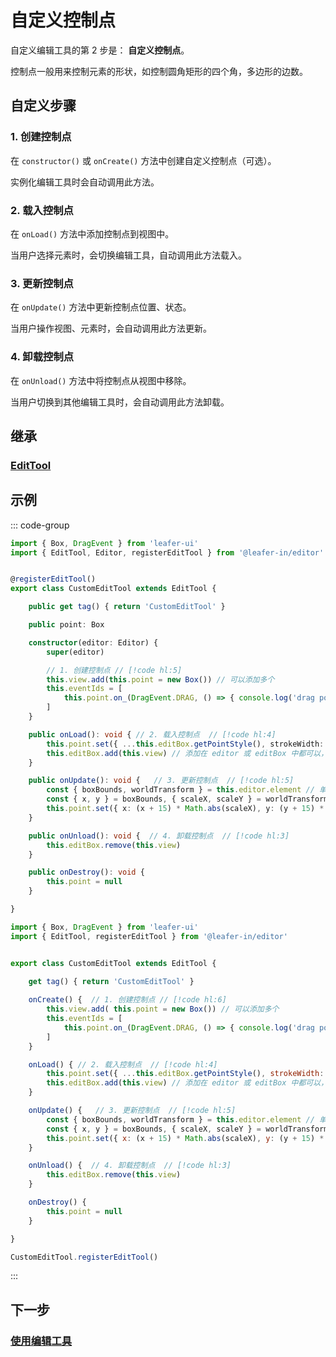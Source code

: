 # 自定义控制点

自定义编辑工具的第 2 步是： **自定义控制点**。

控制点一般用来控制元素的形状，如控制圆角矩形的四个角，多边形的边数。

## 自定义步骤

### 1. 创建控制点

在 `constructor()` 或 `onCreate()` 方法中创建自定义控制点（可选）。

实例化编辑工具时会自动调用此方法。

### 2. 载入控制点

在 `onLoad()` 方法中添加控制点到视图中。

当用户选择元素时，会切换编辑工具，自动调用此方法载入。

### 3. 更新控制点

在 `onUpdate()` 方法中更新控制点位置、状态。

当用户操作视图、元素时，会自动调用此方法更新。

### 4. 卸载控制点

在 `onUnload()` 方法中将控制点从视图中移除。

当用户切换到其他编辑工具时，会自动调用此方法卸载。

## 继承

### [EditTool](../EditTool.md)

## 示例

::: code-group

```ts
import { Box, DragEvent } from 'leafer-ui'
import { EditTool, Editor, registerEditTool } from '@leafer-in/editor'


@registerEditTool()
export class CustomEditTool extends EditTool {

    public get tag() { return 'CustomEditTool' }

    public point: Box

    constructor(editor: Editor) {
        super(editor)

        // 1. 创建控制点 // [!code hl:5]
        this.view.add(this.point = new Box()) // 可以添加多个
        this.eventIds = [
            this.point.on_(DragEvent.DRAG, () => { console.log('drag point') })
        ]
    }

    public onLoad(): void { // 2. 载入控制点  // [!code hl:4]
        this.point.set({ ...this.editBox.getPointStyle(), strokeWidth: 1 })
        this.editBox.add(this.view) // 添加在 editor 或 editBox 中都可以， 注意editBox本身具有定位
    }

    public onUpdate(): void {   // 3. 更新控制点  // [!code hl:5]
        const { boxBounds, worldTransform } = this.editor.element // 单个选中时 element 代表选中的元素
        const { x, y } = boxBounds, { scaleX, scaleY } = worldTransform
        this.point.set({ x: (x + 15) * Math.abs(scaleX), y: (y + 15) * Math.abs(scaleY) })
    }

    public onUnload(): void {  // 4. 卸载控制点  // [!code hl:3]
        this.editBox.remove(this.view)
    }

    public onDestroy(): void {
        this.point = null
    }

}
```

```js
import { Box, DragEvent } from 'leafer-ui'
import { EditTool, registerEditTool } from '@leafer-in/editor'


export class CustomEditTool extends EditTool {

    get tag() { return 'CustomEditTool' }
 
    onCreate() {  // 1. 创建控制点 // [!code hl:6]
        this.view.add( this.point = new Box()) // 可以添加多个
        this.eventIds = [
            this.point.on_(DragEvent.DRAG, () => { console.log('drag point') })
        ]    
    }

    onLoad() { // 2. 载入控制点  // [!code hl:4]
        this.point.set({ ...this.editBox.getPointStyle(), strokeWidth: 1 })
        this.editBox.add(this.view) // 添加在 editor 或 editBox 中都可以， 注意editBox本身具有定位
    }

    onUpdate() {   // 3. 更新控制点  // [!code hl:5]
        const { boxBounds, worldTransform } = this.editor.element // 单个选中时 element 代表选中的元素
        const { x, y } = boxBounds, { scaleX, scaleY } = worldTransform
        this.point.set({ x: (x + 15) * Math.abs(scaleX), y: (y + 15) * Math.abs(scaleY) })
    }

    onUnload() {  // 4. 卸载控制点  // [!code hl:3]
        this.editBox.remove(this.view)
    }

    onDestroy() {
        this.point = null
    }

}

CustomEditTool.registerEditTool() 
```
:::

## 下一步

### [使用编辑工具](/plugin/in/editor/editOuter/use.md)
